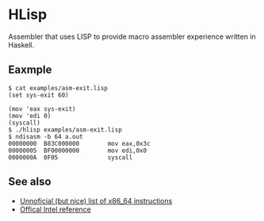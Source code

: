 # HLisp

Assembler that uses LISP to provide macro assembler experience written in Haskell.

## Eaxmple

```
$ cat examples/asm-exit.lisp
(set sys-exit 60)

(mov 'eax sys-exit)
(mov 'edi 0)
(syscall)
$ ./hlisp examples/asm-exit.lisp
$ ndisasm -b 64 a.out
00000000  B83C000000        mov eax,0x3c
00000005  BF00000000        mov edi,0x0
0000000A  0F05              syscall
```

## See also

- [Unnoficial (but nice) list of x86_64 instructions](https://www.felixcloutier.com/x86/mov)
- [Offical Intel reference](https://www.intel.com/content/www/us/en/developer/articles/technical/intel-sdm.html)
